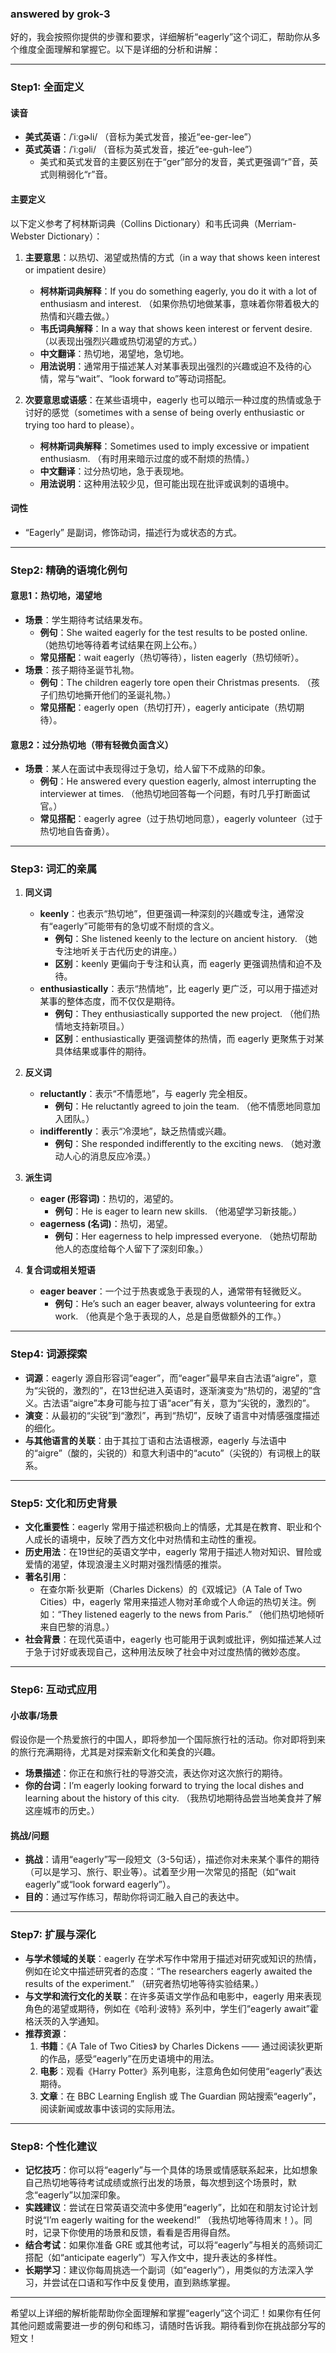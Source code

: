 ### answered by grok-3
好的，我会按照你提供的步骤和要求，详细解析“eagerly”这个词汇，帮助你从多个维度全面理解和掌握它。以下是详细的分析和讲解：

---

### Step1: 全面定义
#### 读音
- **美式英语**：/ˈiːɡɚli/ （音标为美式发音，接近“ee-ger-lee”）
- **英式英语**：/ˈiːɡəli/ （音标为英式发音，接近“ee-guh-lee”）
  - 美式和英式发音的主要区别在于“ger”部分的发音，美式更强调“r”音，英式则稍弱化“r”音。

#### 主要定义
以下定义参考了柯林斯词典（Collins Dictionary）和韦氏词典（Merriam-Webster Dictionary）：
1. **主要意思**：以热切、渴望或热情的方式（in a way that shows keen interest or impatient desire）
   - **柯林斯词典解释**：If you do something eagerly, you do it with a lot of enthusiasm and interest. （如果你热切地做某事，意味着你带着极大的热情和兴趣去做。）
   - **韦氏词典解释**：In a way that shows keen interest or fervent desire. （以表现出强烈兴趣或热切渴望的方式。）
   - **中文翻译**：热切地，渴望地，急切地。
   - **用法说明**：通常用于描述某人对某事表现出强烈的兴趣或迫不及待的心情，常与“wait”、“look forward to”等动词搭配。

2. **次要意思或语感**：在某些语境中，eagerly 也可以暗示一种过度的热情或急于讨好的感觉（sometimes with a sense of being overly enthusiastic or trying too hard to please）。
   - **柯林斯词典解释**：Sometimes used to imply excessive or impatient enthusiasm. （有时用来暗示过度的或不耐烦的热情。）
   - **中文翻译**：过分热切地，急于表现地。
   - **用法说明**：这种用法较少见，但可能出现在批评或讽刺的语境中。

#### 词性
- “Eagerly” 是副词，修饰动词，描述行为或状态的方式。

---

### Step2: 精确的语境化例句
#### 意思1：热切地，渴望地
- **场景**：学生期待考试结果发布。
  - **例句**：She waited eagerly for the test results to be posted online. （她热切地等待着考试结果在网上公布。）
  - **常见搭配**：wait eagerly（热切等待），listen eagerly（热切倾听）。
- **场景**：孩子期待圣诞节礼物。
  - **例句**：The children eagerly tore open their Christmas presents. （孩子们热切地撕开他们的圣诞礼物。）
  - **常见搭配**：eagerly open（热切打开），eagerly anticipate（热切期待）。

#### 意思2：过分热切地（带有轻微负面含义）
- **场景**：某人在面试中表现得过于急切，给人留下不成熟的印象。
  - **例句**：He answered every question eagerly, almost interrupting the interviewer at times. （他热切地回答每一个问题，有时几乎打断面试官。）
  - **常见搭配**：eagerly agree（过于热切地同意），eagerly volunteer（过于热切地自告奋勇）。

---

### Step3: 词汇的亲属
1. **同义词**
   - **keenly**：也表示“热切地”，但更强调一种深刻的兴趣或专注，通常没有“eagerly”可能带有的急切或不耐烦的含义。
     - **例句**：She listened keenly to the lecture on ancient history. （她专注地听关于古代历史的讲座。）
     - **区别**：keenly 更偏向于专注和认真，而 eagerly 更强调热情和迫不及待。
   - **enthusiastically**：表示“热情地”，比 eagerly 更广泛，可以用于描述对某事的整体态度，而不仅仅是期待。
     - **例句**：They enthusiastically supported the new project. （他们热情地支持新项目。）
     - **区别**：enthusiastically 更强调整体的热情，而 eagerly 更聚焦于对某具体结果或事件的期待。

2. **反义词**
   - **reluctantly**：表示“不情愿地”，与 eagerly 完全相反。
     - **例句**：He reluctantly agreed to join the team. （他不情愿地同意加入团队。）
   - **indifferently**：表示“冷漠地”，缺乏热情或兴趣。
     - **例句**：She responded indifferently to the exciting news. （她对激动人心的消息反应冷漠。）

3. **派生词**
   - **eager (形容词)**：热切的，渴望的。
     - **例句**：He is eager to learn new skills. （他渴望学习新技能。）
   - **eagerness (名词)**：热切，渴望。
     - **例句**：Her eagerness to help impressed everyone. （她热切帮助他人的态度给每个人留下了深刻印象。）

4. **复合词或相关短语**
   - **eager beaver**：一个过于热衷或急于表现的人，通常带有轻微贬义。
     - **例句**：He’s such an eager beaver, always volunteering for extra work. （他真是个急于表现的人，总是自愿做额外的工作。）

---

### Step4: 词源探索
- **词源**：eagerly 源自形容词“eager”，而“eager”最早来自古法语“aigre”，意为“尖锐的，激烈的”，在13世纪进入英语时，逐渐演变为“热切的，渴望的”含义。古法语“aigre”本身可能与拉丁语“acer”有关，意为“尖锐的，激烈的”。
- **演变**：从最初的“尖锐”到“激烈”，再到“热切”，反映了语言中对情感强度描述的细化。
- **与其他语言的关联**：由于其拉丁语和古法语根源，eagerly 与法语中的“aigre”（酸的，尖锐的）和意大利语中的“acuto”（尖锐的）有词根上的联系。

---

### Step5: 文化和历史背景
- **文化重要性**：eagerly 常用于描述积极向上的情感，尤其是在教育、职业和个人成长的语境中，反映了西方文化中对热情和主动性的重视。
- **历史用法**：在19世纪的英语文学中，eagerly 常用于描述人物对知识、冒险或爱情的渴望，体现浪漫主义时期对强烈情感的推崇。
- **著名引用**：
  - 在查尔斯·狄更斯（Charles Dickens）的《双城记》（A Tale of Two Cities）中，eagerly 常用来描述人物对革命或个人命运的热切关注。例如：“They listened eagerly to the news from Paris.” （他们热切地倾听来自巴黎的消息。）
- **社会背景**：在现代英语中，eagerly 也可能用于讽刺或批评，例如描述某人过于急于讨好或表现自己，这种用法反映了社会中对过度热情的微妙态度。

---

### Step6: 互动式应用
#### 小故事/场景
假设你是一个热爱旅行的中国人，即将参加一个国际旅行社的活动。你对即将到来的旅行充满期待，尤其是对探索新文化和美食的兴趣。
- **场景描述**：你正在和旅行社的导游交流，表达你对这次旅行的期待。
- **你的台词**：I’m eagerly looking forward to trying the local dishes and learning about the history of this city. （我热切地期待品尝当地美食并了解这座城市的历史。）

#### 挑战/问题
- **挑战**：请用“eagerly”写一段短文（3-5句话），描述你对未来某个事件的期待（可以是学习、旅行、职业等）。试着至少用一次常见的搭配（如“wait eagerly”或“look forward eagerly”）。
- **目的**：通过写作练习，帮助你将词汇融入自己的表达中。

---

### Step7: 扩展与深化
- **与学术领域的关联**：eagerly 在学术写作中常用于描述对研究或知识的热情，例如在论文中描述研究者的态度：“The researchers eagerly awaited the results of the experiment.” （研究者热切地等待实验结果。）
- **与文学和流行文化的关联**：在许多英语文学作品和电影中，eagerly 用来表现角色的渴望或期待，例如在《哈利·波特》系列中，学生们“eagerly await”霍格沃茨的入学通知。
- **推荐资源**：
  1. **书籍**：《A Tale of Two Cities》 by Charles Dickens —— 通过阅读狄更斯的作品，感受“eagerly”在历史语境中的用法。
  2. **电影**：观看《Harry Potter》系列电影，注意角色如何使用“eagerly”表达期待。
  3. **文章**：在 BBC Learning English 或 The Guardian 网站搜索“eagerly”，阅读新闻或故事中该词的实际用法。

---

### Step8: 个性化建议
- **记忆技巧**：你可以将“eagerly”与一个具体的场景或情感联系起来，比如想象自己热切地等待考试成绩或旅行出发的场景，每次想到这个场景时，默念“eagerly”以加深印象。
- **实践建议**：尝试在日常英语交流中多使用“eagerly”，比如在和朋友讨论计划时说“I’m eagerly waiting for the weekend!” （我热切地等待周末！）。同时，记录下你使用的场景和反馈，看看是否用得自然。
- **结合考试**：如果你准备 GRE 或其他考试，可以将“eagerly”与相关的高频词汇搭配（如“anticipate eagerly”）写入作文中，提升表达的多样性。
- **长期学习**：建议你每周挑选一个副词（如“eagerly”），用类似的方法深入学习，并尝试在口语和写作中反复使用，直到熟练掌握。

---

希望以上详细的解析能帮助你全面理解和掌握“eagerly”这个词汇！如果你有任何其他问题或需要进一步的例句和练习，请随时告诉我。期待看到你在挑战部分写的短文！